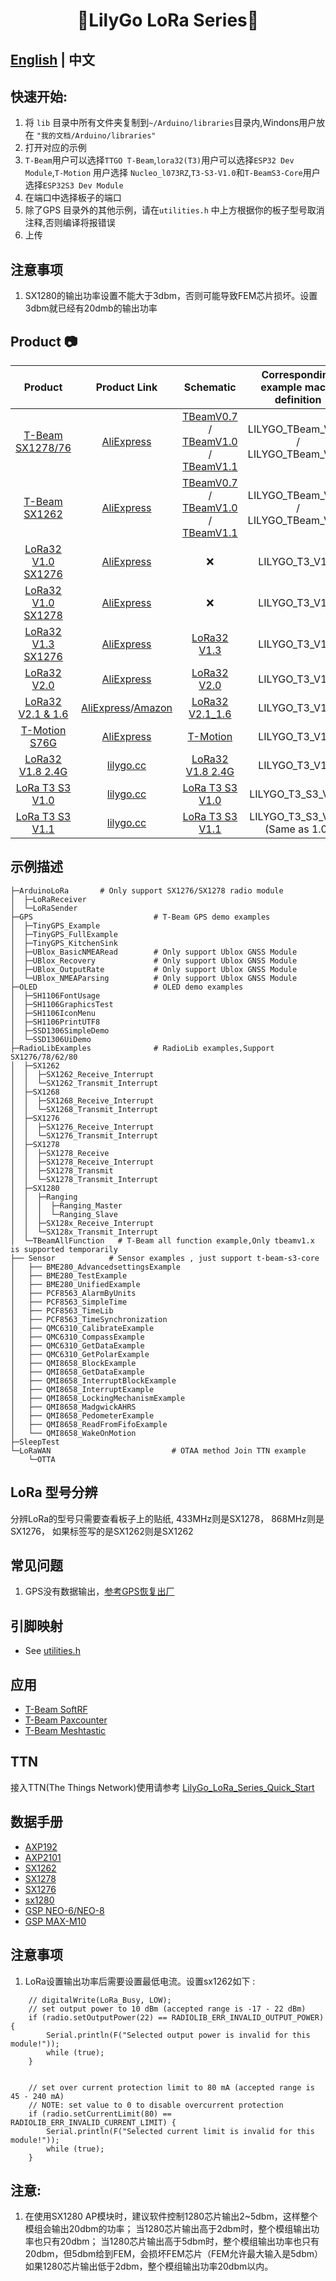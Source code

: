 <h1 align = "center">🌟LilyGo LoRa Series🌟</h1>

## **[English](./README.MD) | 中文**

## 快速开始:

1. 将 `lib` 目录中所有文件夹复制到`~/Arduino/libraries`目录内,Windons用户放在 `"我的文档/Arduino/libraries"`
2. 打开对应的示例
3. `T-Beam`用户可以选择`TTGO T-Beam`,`lora32(T3)`用户可以选择`ESP32 Dev Module`,`T-Motion` 用户选择 `Nucleo_l073RZ`,`T3-S3-V1.0`和`T-BeamS3-Core`用户选择`ESP32S3 Dev Module`
4. 在端口中选择板子的端口
5. 除了GPS 目录外的其他示例，请在`utilities.h` 中上方根据你的板子型号取消注释,否则编译将报错误
6. 上传

## 注意事项
1. SX1280的输出功率设置不能大于3dbm，否则可能导致FEM芯片损坏。设置3dbm就已经有20dmb的输出功率

## Product 📷

|          Product          |          Product Link           |                       Schematic                        | Corresponding example macro definition |
| :-----------------------: | :-----------------------------: | :----------------------------------------------------: | :------------------------------------: |
|  [T-Beam SX1278/76][1-4]  |         [AliExpress][1]         | [TBeamV0.7][1-1] / [TBeamV1.0][1-2] / [TBeamV1.1][1-3] | LILYGO_TBeam_V0_7 / LILYGO_TBeam_V1_X  |
|   [T-Beam SX1262][1-4]    |         [AliExpress][2]         | [TBeamV0.7][1-1] / [TBeamV1.0][1-2] / [TBeamV1.1][1-3] | LILYGO_TBeam_V0_7 / LILYGO_TBeam_V1_X  |
| [LoRa32 V1.0 SX1276][3-1] |         [AliExpress][3]         |                           ❌                            |             LILYGO_T3_V1_0             |
| [LoRa32 V1.0 SX1278][3-1] |         [AliExpress][4]         |                           ❌                            |             LILYGO_T3_V1_0             |
| [LoRa32 V1.3 SX1276][5-2] |         [AliExpress][5]         |                   [LoRa32 V1.3][5-1]                   |             LILYGO_T3_V1_3             |
|    [LoRa32 V2.0][6-2]     |         [AliExpress][6]         |                   [LoRa32 V2.0][6-1]                   |             LILYGO_T3_V1_3             |
| [LoRa32 V2.1 & 1.6][7-4]  | [AliExpress][7-1]/[Amazon][7-2] |                 [LoRa32 V2.1_1.6][7-3]                 |             LILYGO_T3_V1_6             |
|   [T-Motion S76G][8-2]    |         [AliExpress][8]         |                    [T-Motion][8-1]                     |             LILYGO_T3_V1_6             |
|  [LoRa32 V1.8 2.4G][9-2]  |         [lilygo.cc][9]          |                [LoRa32 V1.8 2.4G][9-1]                 |             LILYGO_T3_V1_8             |
|   [LoRa T3 S3 V1.0][10]   |         [lilygo.cc][10]         |                [LoRa T3 S3 V1.0][10-1]                 |           LILYGO_T3_S3_V1_0            |
|   [LoRa T3 S3 V1.1][11]   |         [lilygo.cc][11]         |                [LoRa T3 S3 V1.1][11-1]                 |    LILYGO_T3_S3_V1_0  (Same as 1.0)    |

[1]: https://pt.aliexpress.com/item/32967228739.html "T-Beam SX1278/76"
[1-1]: schematic/LilyGo_TBeam_V0.7.pdf
[1-2]: schematic/LilyGo_TBeam_V1.0.pdf
[1-3]: schematic/LilyGo_TBeam_V1.1.pdf
[1-4]: assets/image/t-beam_v1.1_pinmap.jpg
[2]: https://pt.aliexpress.com/item/4001287221970.html "T-Beam SX1262"
[3]: https://pt.aliexpress.com/item/32842155838.html "LoRa32 V1.0 SX1276"
[3-1]: assets/image/lora32_v1.0_pinmap.jpg
[4]: https://pt.aliexpress.com/item/32842155838.html "LoRa32 V1.0 SX1278"
[5]: https://pt.aliexpress.com/item/4000628100802.html "LoRa32 V1.3 SX1276"
[5-1]: schematic/T3_V1.3.pdf
[5-2]: assets/image/lora32_v1.3_pinmap.jpg
[6]: https://pt.aliexpress.com/item/32847443952.html "LoRa32 V2.0"
[6-1]: schematic/T3_V2.0.pdf
[6-2]: assets/image/lora32_v2.0_pinmap.jpg
[7-1]: https://pt.aliexpress.com/item/32872078587.html "AliExpress"
[7-2]: https://www.amazon.com/dp/B09SHRWVNB?ref=myi_title_dp "Amazon"
[7-3]: schematic/T3_V1.6.pdf
[7-4]: assets/image/lora32_v1.6.1_pinmap.jpg
[8]: https://www.aliexpress.com/item/4000571051141.html "T-Motion S76G"
[8-1]: schematic/T-Motion.pdf
[8-2]: assets/image/t-motion_v1.0_pinmap.jpg
[9]: https://www.lilygo.cc/products/lora-v1-8-esp32 "LoRa32 V1.8 2.4G"
[9-1]: schematic/T3_V1.8.pdf
[9-2]: assets/image/lora32_v1.8_pinmap.jpg
[10]: https://pt.aliexpress.com/item/1005004627139838.html "LoRa T3 S3 V1.0"
[10-1]: schematic/T3_S3_V1.0.pdf
[11]: NULL
[11-1]: schematic/T3_S3_V1.1.pdf

## 示例描述

```
├─ArduinoLoRa       # Only support SX1276/SX1278 radio module
│  ├─LoRaReceiver
│  └─LoRaSender
├─GPS                           # T-Beam GPS demo examples
│  ├─TinyGPS_Example
│  ├─TinyGPS_FullExample
│  ├─TinyGPS_KitchenSink
│  ├─UBlox_BasicNMEARead        # Only support Ublox GNSS Module 
│  ├─UBlox_Recovery             # Only support Ublox GNSS Module 
│  ├─UBlox_OutputRate           # Only support Ublox GNSS Module 
│  └─UBlox_NMEAParsing          # Only support Ublox GNSS Module 
├─OLED                          # OLED demo examples
│  ├─SH1106FontUsage
│  ├─SH1106GraphicsTest
│  ├─SH1106IconMenu
│  ├─SH1106PrintUTF8
│  ├─SSD1306SimpleDemo
│  └─SSD1306UiDemo
├─RadioLibExamples              # RadioLib examples,Support SX1276/78/62/80
│  ├─SX1262
│  │  ├─SX1262_Receive_Interrupt
│  │  └─SX1262_Transmit_Interrupt
│  ├─SX1268
│  │  ├─SX1268_Receive_Interrupt
│  │  └─SX1268_Transmit_Interrupt
│  ├─SX1276
│  │  ├─SX1276_Receive_Interrupt
│  │  └─SX1276_Transmit_Interrupt
│  ├─SX1278
│  │  ├─SX1278_Receive
│  │  ├─SX1278_Receive_Interrupt
│  │  ├─SX1278_Transmit
│  │  └─SX1278_Transmit_Interrupt
│  ├─SX1280
│  │  ├─Ranging
│  │  │  ├─Ranging_Master
│  │  │  └─Ranging_Slave
│  │  ├─SX128x_Receive_Interrupt
│  │  └─SX128x_Transmit_Interrupt
│  └─TBeamAllFunction   # T-Beam all function example,Only tbeamv1.x is supported temporarily
├── Sensor            # Sensor examples , just support t-beam-s3-core
│   ├── BME280_AdvancedsettingsExample
│   ├── BME280_TestExample
│   ├── BME280_UnifiedExample
│   ├── PCF8563_AlarmByUnits
│   ├── PCF8563_SimpleTime
│   ├── PCF8563_TimeLib
│   ├── PCF8563_TimeSynchronization
│   ├── QMC6310_CalibrateExample
│   ├── QMC6310_CompassExample
│   ├── QMC6310_GetDataExample
│   ├── QMC6310_GetPolarExample
│   ├── QMI8658_BlockExample
│   ├── QMI8658_GetDataExample
│   ├── QMI8658_InterruptBlockExample
│   ├── QMI8658_InterruptExample
│   ├── QMI8658_LockingMechanismExample
│   ├── QMI8658_MadgwickAHRS
│   ├── QMI8658_PedometerExample
│   ├── QMI8658_ReadFromFifoExample
│   └── QMI8658_WakeOnMotion
├─SleepTest
└─LoRaWAN                           # OTAA method Join TTN example
    └─OTTA

```

## LoRa 型号分辨

分辨LoRa的型号只需要查看板子上的贴纸,
433MHz则是SX1278，
868MHz则是SX1276，
如果标签写的是SX1262则是SX1262

## 常见问题

1. GPS没有数据输出，[参考GPS恢复出厂](firmware/NMEA_Reset/README.MD)


## 引脚映射

- See [utilities.h](examples/ArduinoLoRa/LoRaReceiver/utilities.h)

## 应用

- [T-Beam SoftRF](https://github.com/lyusupov/SoftRF)
- [T-Beam Paxcounter](https://github.com/cyberman54/ESP32-Paxcounter)
- [T-Beam Meshtastic](https://github.com/meshtastic/Meshtastic-device)

## TTN

接入TTN(The Things Network)使用请参考 [LilyGo_LoRa_Series_Quick_Start](./docs/zh/LilyGo_LoRa_Series_Quick_Start_On_TTN_zh.md)

## 数据手册

- [AXP192](http://www.x-powers.com/en.php/Info/product_detail/article_id/29)
- [AXP2101](./lib/XPowersLib/datasheet/AXP2101_Datasheet_V1.0_en.pdf)
- [SX1262](https://www.semtech.com/products/wireless-rf/lora-transceivers/sx1262)
- [SX1278](https://www.semtech.com/products/wireless-rf/lora-transceivers/sx1278)
- [SX1276](https://www.semtech.com/products/wireless-rf/lora-transceivers/sx1276)
- [sx1280](https://www.semtech.cn/products/wireless-rf/lora-connect/sx1280)
- [GSP NEO-6/NEO-8](https://www.u-blox.com/en/product/neo-6-series)
- [GSP MAX-M10](https://www.u-blox.com/zh/product/max-m10-series)



## 注意事项

1. LoRa设置输出功率后需要设置最低电流。设置sx1262如下 :

```
    // digitalWrite(LoRa_Busy, LOW);
    // set output power to 10 dBm (accepted range is -17 - 22 dBm)
    if (radio.setOutputPower(22) == RADIOLIB_ERR_INVALID_OUTPUT_POWER) {
        Serial.println(F("Selected output power is invalid for this module!"));
        while (true);
    }


    // set over current protection limit to 80 mA (accepted range is 45 - 240 mA)
    // NOTE: set value to 0 to disable overcurrent protection
    if (radio.setCurrentLimit(80) == RADIOLIB_ERR_INVALID_CURRENT_LIMIT) {
        Serial.println(F("Selected current limit is invalid for this module!"));
        while (true);
    }
```
## 注意:

1. 在使用SX1280 AP模块时，建议软件控制1280芯片输出2~5dbm，这样整个模组会输出20dbm的功率；
当1280芯片输出高于2dbm时，整个模组输出功率也只有20dbm；
当1280芯片输出高于5dbm时，整个模组输出功率也只有20dbm，但5dbm给到FEM，会损坏FEM芯片（FEM允许最大输入是5dbm）
如果1280芯片输出低于2dbm，整个模组输出功率20dbm以内。